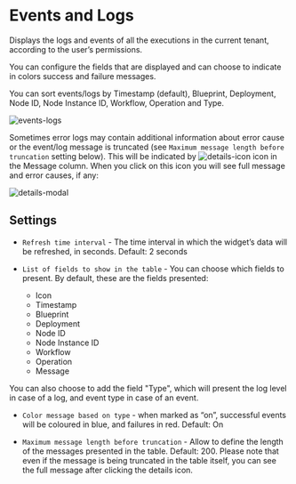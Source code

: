# Events and Logs
Displays the logs and events of all the executions in the current tenant, according to the user’s permissions.

You can configure the fields that are displayed and can choose to indicate in colors success and failure messages.

You can sort events/logs by Timestamp (default), Blueprint, Deployment, Node ID, Node Instance ID, Workflow, Operation and Type.

![events-logs]( /images/ui/widgets/events-logs.png )

Sometimes error logs may contain additional information about error cause or the event/log message is truncated (see `Maximum message length before truncation` setting below). This will be indicated by ![details-icon]( /images/ui/icons/details-icon.png ) icon in the Message column. When you click on this icon you will see full message and error causes, if any:

![details-modal]( /images/ui/widgets/events-logs-details-modal.png )


## Settings

* `Refresh time interval` - The time interval in which the widget’s data will be refreshed, in seconds. Default: 2 seconds
* `List of fields to show in the table` - You can choose which fields to present. By default, these are the fields presented:

   * Icon
   * Timestamp
   * Blueprint
   * Deployment
   * Node ID
   * Node Instance ID
   * Workflow
   * Operation
   * Message

You can also choose to add the field "Type", which will present the log level in case of a log, and event type in case of an event.

* `Color message based on type` - when marked as “on”, successful events will be coloured in blue, and failures in red. Default: On

* `Maximum message length before truncation` - Allow to define the length of the messages presented in the table. Default: 200. Please note that even if the message is being truncated in the table itself, you can see the full message after clicking the details icon.
